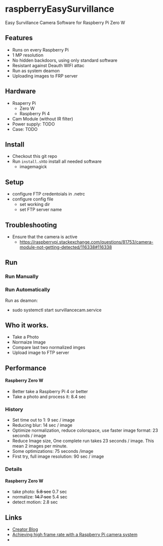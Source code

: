 # raspberryEasySurvillance
Easy Survillance Camera Software for Raspberry Pi Zero W

## Features
* Runs on every Raspberry Pi
* 1 MP resolution
* No hidden backdoors, using only standard software
* Resistant against Deauth WIFI attac
* Run as system deamon
* Uploading images to FRP server

## Hardware
* Rsaperry Pi 
  * Zero W
  * Raspberry Pi 4
* Cam Module (without IR filter)
* Power supply: TODO
* Case: TODO

## Install
* Checkout this git repo
* Run `install.sh`to install all needed software
  * imagemagick

## Setup
* configure FTP credentoials in .netrc
* configure config file
  * set working dir
  * set FTP server name

## Troubleshooting
* Ensure that the camera is active
  * https://raspberrypi.stackexchange.com/questions/81753/camera-module-not-getting-detected/116338#116338


## Run 
### Run Manually
### Run Automatically
Run as deamon:
* sudo systemctl start survillancecam.service
 
## Who it works.
* Take a Photo
* Normaize Image
* Compare last two normalized imges
* Upload image to FTP server

## Performance
#### Raspberry Zero W
* Better take a Raspberry Pi 4 or better
* Take a photo and process it:  8.4 sec

### History 
* Set time out to 1: 9 sec / image
* Reducing blur: 14 sec / image
* Optimize normalization, reduce colorspace, use faster image format: 23 seconds / image
* Reduce Image size, One complete run takes 23 seconds / image. This mean 2 images per minute.
* Some optimizations: 75 seconds /image
* First try, full image resolution: 90 sec / image

### Details
#### Raspberry Zero W
* take photo: ~~5.8 sec~~ 0.7 sec
* normalize: ~~14.7 sec~~ 5.4 sec
* detect motion: 2.8 sec 

## Links
* [Creator Blog](https://programming-2.blogspot.com/2019/12/einfache-bewegungserkennung-auf-dem.html)
* [Achieving high frame rate with a Raspberry Pi camera system](https://chriscarey.com/blog/2017/04/30/achieving-high-frame-rate-with-a-raspberry-pi-camera-system/comment-page-1/)
*


